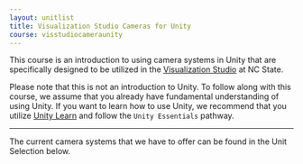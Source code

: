 ```yaml
---
layout: unitlist
title: Visualization Studio Cameras for Unity
course: visstudiocameraunity
---
```


This course is an introduction to using camera systems in Unity that are specifically designed to be utilized in the [Visualization Studio](https://www.lib.ncsu.edu/spaces/visualization-studio) at NC State.

Please note that this is not an introduction to Unity. To follow along with this course, we assume that you already have fundamental understanding of using Unity. If you want to learn how to use Unity, we recommend that you utilize [Unity Learn](https://learn.unity.com/pathway/unity-essentials) and follow the ```Unity Essentials``` pathway.

---

The current camera systems that we have to offer can be found in the Unit Selection below.